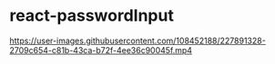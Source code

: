 # react-passwordInput


https://user-images.githubusercontent.com/108452188/227891328-2709c654-c81b-43ca-b72f-4ee36c90045f.mp4

